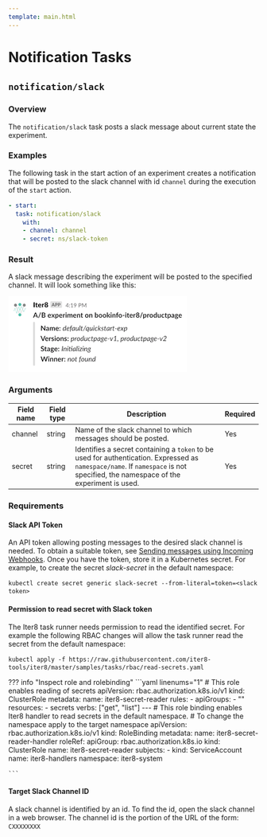 ```yaml
---
template: main.html
---
```


# Notification Tasks

## `notification/slack`

### Overview

The `notification/slack` task posts a slack message about current state the experiment.

### Examples

The following task in the start action of an experiment creates a notification that will be posted to the slack channel with id `channel` during the execution of the `start` action.

```yaml
- start:
  task: notification/slack
    with:
    - channel: channel
    - secret: ns/slack-token
```

### Result

A slack message describing the experiment will be posted to the specified channel. It will look something like this:

![Sample slack notificiation](../../images/slack-notification.png)

### Arguments

| Field name | Field type | Description | Required |
| ----- | ---- | ----------- | -------- |
| channel | string | Name of the slack channel to which messages should be posted. | Yes |
| secret | string | Identifies a secret containing a `token` to be used for authentication.  Expressed as `namespace/name`. If `namespace` is not specified, the namespace of the experiment is used. | Yes |

### Requirements

#### Slack API Token

An API token allowing posting messages to the desired slack channel is needed. To obtain a suitable token, see [Sending messages using Incoming Webhooks](https://api.slack.com/messaging/webhooks). Once you have the token, store it in a Kubernetes secret. For example, to create the secret _slack-secret_ in the default namespace:

```shell
kubectl create secret generic slack-secret --from-literal=token=<slack token>
```

#### Permission to read secret with Slack token

The Iter8 task runner needs permission to read the identified secret. For example the following RBAC changes will allow the task runner read the secret from the default namespace:

```shell
kubectl apply -f https://raw.githubusercontent.com/iter8-tools/iter8/master/samples/tasks/rbac/read-secrets.yaml
```

??? info "Inspect role and rolebinding"
    ```yaml linenums="1"
        # This role enables reading of secrets
        apiVersion: rbac.authorization.k8s.io/v1
        kind: ClusterRole
        metadata:
        name: iter8-secret-reader
        rules:
        - apiGroups:
        - ""
        resources:
        - secrets
        verbs: ["get", "list"]
        ---
        # This role binding enables Iter8 handler to read secrets in the default namespace.
        # To change the namespace apply to the target namespace
        apiVersion: rbac.authorization.k8s.io/v1
        kind: RoleBinding
        metadata:
        name: iter8-secret-reader-handler
        roleRef:
        apiGroup: rbac.authorization.k8s.io
        kind: ClusterRole
        name: iter8-secret-reader
        subjects:
        - kind: ServiceAccount
        name: iter8-handlers
        namespace: iter8-system

    ```

#### Target Slack Channel ID

A slack channel is identified by an id. To find the id, open the slack channel in a web browser. The channel id is the portion of the URL of the form: `CXXXXXXXX`

